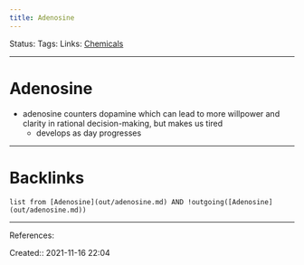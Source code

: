 ```yaml
---
title: Adenosine
---
```

Status: 
Tags: 
Links: [Chemicals](None)
___
# Adenosine
- adenosine counters dopamine which can lead to more willpower and clarity in rational decision-making, but makes us tired
	- develops as day progresses
___
# Backlinks
```dataview
list from [Adenosine](out/adenosine.md) AND !outgoing([Adenosine](out/adenosine.md))
```
___
References:

Created:: 2021-11-16 22:04